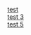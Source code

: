 [test](https://programmeruser2.github.io/wiki/wiki/test)  
[test 3](https://programmeruser2.github.io/wiki/wiki/test%203)  
[test 5](https://programmeruser2.github.io/wiki/wiki/test%205)  
